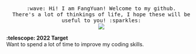 <p align="center">
  <samp>
    :wave: Hi! I am FangYuan! Welcome to my github.
    <br>There's a lot of thinkings of life, I hope these will be useful to you! :sparkles:
    <br>
    <img src="https://img-blog.csdnimg.cn/948441d461a74498918d5f243aa8d690.gif" align="center">
 
  </samp>
</p>
<summary><b>:telescope: 2022 Target</b></summary> Want to spend a lot of time to improve my coding skills.

